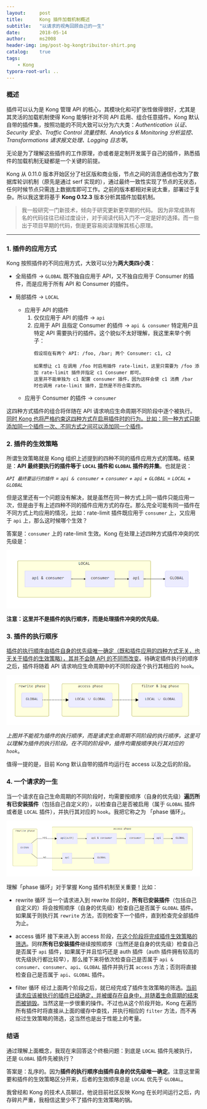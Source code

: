 ```yaml
---
layout:     post
title:      Kong 插件加载机制概述
subtitle:   "以请求的视角回顾自己的一生"
date:       2018-05-14
author:     ms2008
header-img: img/post-bg-kongtribuitor-shirt.png
catalog:    true
tags:
    - Kong
typora-root-url: ..
---
```


### 概述

插件可以认为是 Kong 管理 API 的核心，其模块化和可扩张性做得很好，尤其是其灵活的加载机制使得 Kong 能够针对不同 API 启用、组合任意插件。Kong 默认自带的插件集，按照功能的不同大致可以分为六大类：*Authentication 认证、Security 安全、Traffic Control 流量控制、Analytics & Monitoring 分析监控、Transformations 请求报文处理、Logging 日志等*。

无论是为了理解这些插件的工作原理，亦或者是定制开发属于自己的插件，熟悉插件的加载机制无疑都是一个关键的前提。

Kong 从 0.11.0 版本开始区分了社区版和商业版，节点之间的消息通信也改为了数据库轮训机制（原先是通过 serf 实现的），通过最终一致性实现了节点的无状态，任何时候节点只需连上数据库即可工作。之前的版本都相对来说太重，部署过于复杂。所以我这里将基于 **Kong 0.12.3** 版本分析其插件加载机制。

> 我一般研究一门新技术，倾向于研究更新更早期的代码。 因为非常成熟有名的代码往往已经过度设计，对于阅读代码入门不一定是好的选择。而一些出于项目早期的代码，倒是更容易阅读理解其核心原理。

***

### 1. 插件的应用方式

Kong 按照插件的不同应用方式，大致可以分为**两大类四小类**：

- 全局插件 → `GLOBAL`
  既不独自应用于 API，又不独自应用于 Consumer 的插件，而是应用于所有 API 和 Consumer 的插件。

- 局部插件 → `LOCAL`
  - 应用于 API 的插件
    1. 仅仅应用于 API 的插件 → `api`
    2. 应用于 API 且指定 Consumer 的插件 → `api & consumer`
       特定用户且特定 API 需要执行的插件。这个貌似不太好理解，我这里来举个例子：
       ```
       假设现在有两个 API: /foo, /bar; 两个 Consumer: c1, c2

       如果想让 c1 在调用 /foo 时启用插件 rate-limit，这里只需要为 /foo 添加 rate-limit 插件并指定 c1 Consumer 即可。
       这里并不能单独为 c1 配置 consumer 插件，因为这样会使 c1 消费 /bar 时也调用 rate-limit 插件，显然是不符合需求的。
       ```
  - 应用于 Consumer 的插件 → `consumer`

这四种方式插件的组合将伴随在 API 请求响应生命周期不同阶段中逐个被执行。<u>同时 Kong 也将严格约束这四种方式在启用插件时的行为。比如：同一种方式只能添加同一个插件一次、不同方式之间可以添加同一个插件</u>。

### 2. 插件的生效策略

所谓生效策略就是 Kong 组织上述提到的四种不同的插件应用方式的策略。结果是：**API 最终要执行的插件等于 `LOCAL` 插件和 `GLOBAL` 插件的并集**。也就是说：

*`API 最终要运行的插件` = `api & consumer` + `consumer` + `api` + `GLOBAL` = `LOCAL` + `GLOBAL`*

但是这里还有一个问题没有解决，就是虽然在同一种方式上同一插件只能应用一次，但是由于有上述四种不同的插件应用方式的存在。那么完全可能有同一插件在不同方式上均应用的情况，比如：rate-limit 插件既应用于 `consumer` 上，又应用于 `api` 上，那么这时候哪个生效？

答案是：`consumer` 上的 rate-limit 生效。Kong 在处理上述四种方式插件冲突的优先级是：

![](/img/in-post/kong-plugin-policy.png)

**注意：这里并不是插件的执行顺序，而是处理插件冲突的优先级**。

### 3. 插件的执行顺序

<u>插件的执行顺序由插件自身的优先级唯一确定（既和插件应用的四种方式无关，也无关于插件的生效策略），其并不会随 API 的不同而改变</u>。待确定插件执行的顺序之后，插件将随着 API 请求响应生命周期中的不同阶段逐个执行其相应的 `hook`。

![](/img/in-post/kong-plugin-priority.png)

*上图并不能视为插件的执行顺序，而是请求生命周期不同阶段的执行顺序，这里可以理解为插件的执行阶段。在不同的阶段中，插件均需按顺序执行其对应的 `hook`*。

值得一提的是，目前 Kong 默认自带的插件均运行在 access 以及之后的阶段。

### 4. 一个请求的一生

当一个请求在自己生命周期的不同阶段时，均需要按顺序（自身的优先级）**遍历所有已安装插件**（包括自己自定义的），以检查自己是否被启用（属于 `GLOBAL` 插件或者是 `LOCAL` 插件），并执行其对应的 `hook`。我把它称之为 「phase 循环」。

![](/img/in-post/kong-plugin-lifetime.png)

理解「phase 循环」对于掌握 Kong 插件机制至关重要！比如：

- rewrite 循环
  当一个请求进入到 rewrite 阶段时，**所有已安装插件**（包括自己自定义的）将会按照顺序（自身的优先级）检查自己是否属于 `GLOBAL` 插件。如果属于则执行其 `rewrite` 方法，否则检查下一个插件，直到检查完全部插件为止。

- access 循环
  接下来进入到 access 阶段，<u>在这个阶段将完成插件生效策略的筛选</u>。同样**所有已安装插件**继续按照顺序（当然还是自身的优先级）检查自己是否属于 `api` 插件，如果属于并且恰巧还是 auth 插件（auth 插件拥有较高的优先级执行都比较早），那么接下来将依次检查自己是否属于 `api & consumer`、`consumer`、`api`、`GLOBAL` 插件并执行其 `access` 方法；否则将直接检查自己是否属于 `api`、`GLOBAL` 插件。

- filter 循环
  经过上面两个阶段之后，就已经完成了插件生效策略的筛选。<u>当前请求应该被执行的插件已经确定，并被缓存在自身中，并随着生命周期的结束而被销毁</u>。当然这是一步很重的操作。不过也从这个阶段开始，Kong 在遍历所有插件时将直接从上面的缓存中查找，并执行相应的 `filter` 方法，而不再经过生效策略的筛选，这当然也是出于性能上的考量。

### 结语

通过理解上面概念，我现在来回答这个终极问题：到底是 `LOCAL` 插件先被执行，还是 `GLOBAL` 插件先被执行？

答案是：乱序的。因为**插件的执行顺序由插件自身的优先级唯一确定**。注意这里需要和插件的生效策略区分开来，后者的生效顺序总是 `LOCAL` 优先于 `GLOBAL`。

我曾经和 Kong 的技术人员聊过，他说目前社区反映 Kong 在长时间运行之后，内存碎片严重，我相信这里少不了插件的生效策略的锅。

